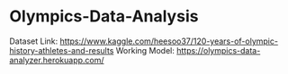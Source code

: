 # Olympics-Data-Analysis
Dataset Link: https://www.kaggle.com/heesoo37/120-years-of-olympic-history-athletes-and-results
Working Model: https://olympics-data-analyzer.herokuapp.com/
